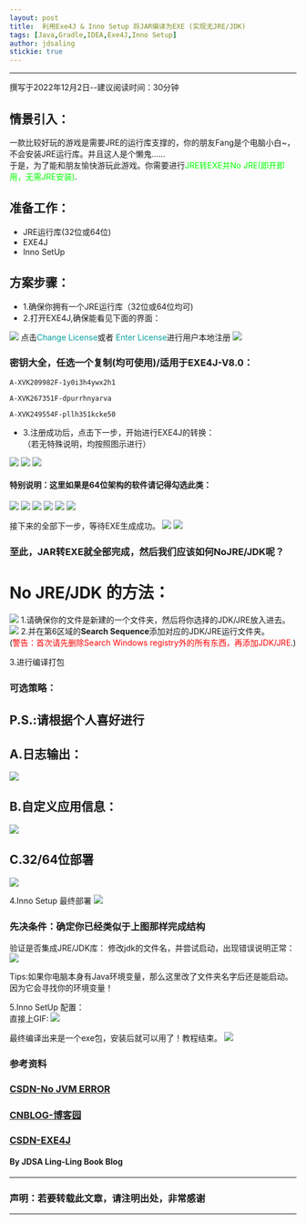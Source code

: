 ```yaml
---
layout: post
title:  利用Exe4J & Inno Setup 将JAR编译为EXE (实现无JRE/JDK)
tags: [Java,Gradle,IDEA,Exe4J,Inno Setup]
author: jdsaling
stickie: true
---
```


---
撰写于2022年12月2日--建议阅读时间：30分钟
## 情景引入：
一款比较好玩的游戏是需要JRE的运行库支撑的，你的朋友Fang是个电脑小白~，不会安装JRE运行库。并且这人是个懒鬼……  
于是，为了能和朋友愉快游玩此游戏。你需要进行<font color="##00ff00">JRE转EXE并No JRE(即开即用，无需JRE安装)</font>.

## 准备工作：
* JRE运行库(32位或64位)
* EXE4J
* Inno SetUp

## 方案步骤：
* 1.确保你拥有一个JRE运行库（32位或64位均可)
* 2.打开EXE4J,确保能看见下面的界面：
<img src="https://lingasdj.github.io/Ling-Blog/assets/img/exe4j/Exe4j1.png">
点击<font color="##689f0a">Change License</font>或者 <font color="##689f0a">Enter License</font>进行用户本地注册
<img src="https://lingasdj.github.io/Ling-Blog/assets/img/exe4j/Exe4j2.png">

### 密钥大全，任选一个复制(均可使用)/适用于EXE4J-V8.0：

~~~log
A-XVK209982F-1y0i3h4ywx2h1
~~~
~~~log
A-XVK267351F-dpurrhnyarva
~~~
~~~log
A-XVK249554F-pllh351kcke50
~~~

* 3.注册成功后，点击下一步，开始进行EXE4J的转换：  
（若无特殊说明，均按照图示进行）
<img src="https://lingasdj.github.io/Ling-Blog/assets/img/exe4j/Exe4j3.png">
<img src="https://lingasdj.github.io/Ling-Blog/assets/img/exe4j/Exe4j4.png">
<img src="https://lingasdj.github.io/Ling-Blog/assets/img/exe4j/Exe4j5.png">

#### 特别说明：这里如果是64位架构的软件请记得勾选此类：

<img src="https://lingasdj.github.io/Ling-Blog/assets/img/exe4j/Exe4j6.png">
<img src="https://lingasdj.github.io/Ling-Blog/assets/img/exe4j/Exe4j7.png">
<img src="https://lingasdj.github.io/Ling-Blog/assets/img/exe4j/Exe4j8.png">
<img src="https://lingasdj.github.io/Ling-Blog/assets/img/exe4j/Exe4j9.png">
<img src="https://lingasdj.github.io/Ling-Blog/assets/img/exe4j/Exe4j10.png">
<img src="https://lingasdj.github.io/Ling-Blog/assets/img/exe4j/Exe4j11.png">

接下来的全部下一步，等待EXE生成成功。
<img src="https://lingasdj.github.io/Ling-Blog/assets/img/exe4j/Exe4j12.png">
<img src="https://lingasdj.github.io/Ling-Blog/assets/img/exe4j/Exe4j13.png">

### 至此，JAR转EXE就全部完成，然后我们应该如何NoJRE/JDK呢？

# No JRE/JDK 的方法：
<img src="https://lingasdj.github.io/Ling-Blog/assets/img/exe4j/Exe4j14.png">
1.请确保你的文件是新建的一个文件夹，然后将你选择的JDK/JRE放入进去。

<img src="https://lingasdj.github.io/Ling-Blog/assets/img/exe4j/Exe4j15.png">
2.并在第6区域的<font style="font-weight:700">Search Sequence</font>添加对应的JDK/JRE运行文件夹。<br>
<span>(<font color="##ff0000">警告：首次请先删除Search Windows registry外的所有东西，再添加JDK/JRE</font>.)</span>

3.进行编译打包

### 可选策略：
## P.S.:请根据个人喜好进行

## A.日志输出：
<img src="https://lingasdj.github.io/Ling-Blog/assets/img/exe4j/Exe4j16.png">

## B.自定义应用信息：
<img src="https://lingasdj.github.io/Ling-Blog/assets/img/exe4j/Exe4j17.png">

## C.32/64位部署
<img src="https://lingasdj.github.io/Ling-Blog/assets/img/exe4j/Exe4j18.png">

4.Inno Setup 最终部署
<img src="https://lingasdj.github.io/Ling-Blog/assets/img/exe4j/Exe4j19.png">

### 先决条件：确定你已经类似于上图那样完成结构

验证是否集成JRE/JDK库：
修改jdk的文件名，并尝试启动，出现错误说明正常：
<img src="https://lingasdj.github.io/Ling-Blog/assets/img/exe4j/Exe4j20.png">

Tips:如果你电脑本身有Java环境变量，那么这里改了文件夹名字后还是能启动。因为它会寻找你的环境变量！

5.Inno SetUp 配置：  
直接上GIF:
<img src="https://lingasdj.github.io/Ling-Blog/assets/img/exe4j/IS.gif">

最终编译出来是一个exe包，安装后就可以用了！教程结束。
<img src="https://lingasdj.github.io/Ling-Blog/assets/img/exe4j/end.gif">

### 参考资料
### [CSDN-No JVM ERROR](https://blog.csdn.net/qq_28114615/article/details/94402156)
### [CNBLOG-博客园](https://www.cnblogs.com/ococo/p/15875003.html)
### [CSDN-EXE4J](https://blog.csdn.net/wff900703/article/details/99960723)


#### By JDSA Ling-Ling Book Blog

---
### 声明：若要转载此文章，请注明出处，非常感谢
---